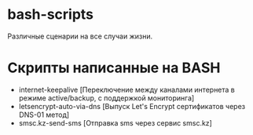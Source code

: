 # bash-scripts
Различные сценарии на все случаи жизни.

# Скрипты написанные на BASH
 - internet-keepalive [Переключение между каналами интернета в режиме active/backup, с поддержкой мониторинга]
 - letsencrypt-auto-via-dns [Выпуск Let's Encrypt сертификатов через DNS-01 метод]
 - smsc.kz-send-sms [Отправка sms через сервис smsc.kz]
